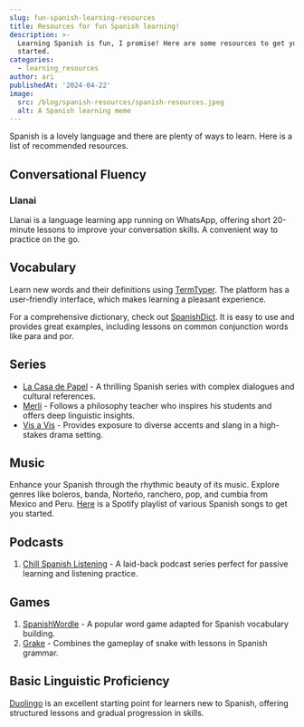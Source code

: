 ```yaml
---
slug: fun-spanish-learning-resources
title: Resources for fun Spanish learning!
description: >-
  Learning Spanish is fun, I promise! Here are some resources to get you
  started.
categories:
  - learning_resources
author: ari
publishedAt: '2024-04-22'
image:
  src: /blog/spanish-resources/spanish-resources.jpeg
  alt: A Spanish learning meme
---
```


Spanish is a lovely language and there are plenty of ways to learn. Here is a list of recommended resources.

## Conversational Fluency

### Llanai
Llanai is a language learning app running on WhatsApp, offering short 20-minute lessons to improve your conversation skills. A convenient way to practice on the go.

## Vocabulary

Learn new words and their definitions using [TermTyper](https://www.termtyper.com/?ref=llanai). The platform has a user-friendly interface, which makes learning a pleasant experience.

For a comprehensive dictionary, check out [SpanishDict](https://spanishdict.com). It is easy to use and provides great examples, including lessons on common conjunction words like para and por.

## Series

- [La Casa de Papel](https://www.youtube.com/watch?v=_InqQJRqGW4&ab_channel=Netflix) - A thrilling Spanish series with complex dialogues and cultural references.
- [Merlí](https://www.youtube.com/shorts/4AR1iDy-8B4) - Follows a philosophy teacher who inspires his students and offers deep linguistic insights.
- [Vis a Vis](https://www.youtube.com/watch?v=ceNKwOvSVm8&ab_channel=white_14) - Provides exposure to diverse accents and slang in a high-stakes drama setting.

## Music

Enhance your Spanish through the rhythmic beauty of its music. Explore genres like boleros, banda, Norteño, ranchero, pop, and cumbia from Mexico and Peru.
[Here](https://open.spotify.com/playlist/2tBrebMr35jPxyWeGbMsOU?si=umoaYUuWTi2yma2sBcwVpA&pi=e-9A1kzBDbTVG6) is a Spotify playlist of various Spanish songs to get you started.

## Podcasts

1. [Chill Spanish Listening](https://open.spotify.com/show/6Gn7jHNS03HR40kP4BKZuV) - A laid-back podcast series perfect for passive learning and listening practice.

## Games

1. [SpanishWordle](https://spanishwordle.com/) - A popular word game adapted for Spanish vocabulary building.
2. [Grake](https://grake.me) - Combines the gameplay of snake with lessons in Spanish grammar.

## Basic Linguistic Proficiency

[Duolingo](https://duolingo.com) is an excellent starting point for learners new to Spanish, offering structured lessons and gradual progression in skills.
